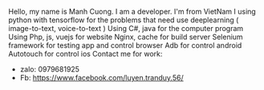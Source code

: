 Hello, my name is Manh Cuong.
I am a developer.
I'm from VietNam
I using python with tensorflow for the problems that need use deeplearning ( image-to-text, voice-to-text )
Using C#, java for the computer program
Using Php, js, vuejs for website
Nginx, cache for build server
Selenium framework for testing app and control browser
Adb for control android
Autotouch for control ios
Contact me for work: 
+ zalo: 0979681925
+ Fb: https://www.facebook.com/luyen.tranduy.56/

